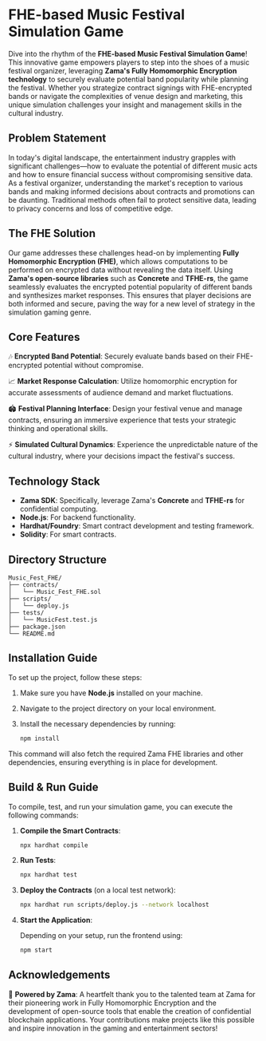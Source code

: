 # FHE-based Music Festival Simulation Game

Dive into the rhythm of the **FHE-based Music Festival Simulation Game**! This innovative game empowers players to step into the shoes of a music festival organizer, leveraging **Zama's Fully Homomorphic Encryption technology** to securely evaluate potential band popularity while planning the festival. Whether you strategize contract signings with FHE-encrypted bands or navigate the complexities of venue design and marketing, this unique simulation challenges your insight and management skills in the cultural industry.

## Problem Statement

In today's digital landscape, the entertainment industry grapples with significant challenges—how to evaluate the potential of different music acts and how to ensure financial success without compromising sensitive data. As a festival organizer, understanding the market's reception to various bands and making informed decisions about contracts and promotions can be daunting. Traditional methods often fail to protect sensitive data, leading to privacy concerns and loss of competitive edge.

## The FHE Solution

Our game addresses these challenges head-on by implementing **Fully Homomorphic Encryption (FHE)**, which allows computations to be performed on encrypted data without revealing the data itself. Using **Zama's open-source libraries** such as **Concrete** and **TFHE-rs**, the game seamlessly evaluates the encrypted potential popularity of different bands and synthesizes market responses. This ensures that player decisions are both informed and secure, paving the way for a new level of strategy in the simulation gaming genre.

## Core Features

🎶 **Encrypted Band Potential**: Securely evaluate bands based on their FHE-encrypted potential without compromise.

📈 **Market Response Calculation**: Utilize homomorphic encryption for accurate assessments of audience demand and market fluctuations.

🏟️ **Festival Planning Interface**: Design your festival venue and manage contracts, ensuring an immersive experience that tests your strategic thinking and operational skills.

⚡ **Simulated Cultural Dynamics**: Experience the unpredictable nature of the cultural industry, where your decisions impact the festival's success.

## Technology Stack

- **Zama SDK**: Specifically, leverage Zama's **Concrete** and **TFHE-rs** for confidential computing.
- **Node.js**: For backend functionality.
- **Hardhat/Foundry**: Smart contract development and testing framework.
- **Solidity**: For smart contracts.

## Directory Structure

```plaintext
Music_Fest_FHE/
├── contracts/
│   └── Music_Fest_FHE.sol
├── scripts/
│   └── deploy.js
├── tests/
│   └── MusicFest.test.js
├── package.json
└── README.md
```

## Installation Guide

To set up the project, follow these steps:

1. Make sure you have **Node.js** installed on your machine.
2. Navigate to the project directory on your local environment.
3. Install the necessary dependencies by running:

    ```bash
    npm install
    ```

This command will also fetch the required Zama FHE libraries and other dependencies, ensuring everything is in place for development.

## Build & Run Guide

To compile, test, and run your simulation game, you can execute the following commands:

1. **Compile the Smart Contracts**:

    ```bash
    npx hardhat compile
    ```

2. **Run Tests**:

    ```bash
    npx hardhat test
    ```

3. **Deploy the Contracts** (on a local test network):

    ```bash
    npx hardhat run scripts/deploy.js --network localhost
    ```

4. **Start the Application**:

    Depending on your setup, run the frontend using:
    
    ```bash
    npm start
    ```

## Acknowledgements

🎉 **Powered by Zama**: A heartfelt thank you to the talented team at Zama for their pioneering work in Fully Homomorphic Encryption and the development of open-source tools that enable the creation of confidential blockchain applications. Your contributions make projects like this possible and inspire innovation in the gaming and entertainment sectors!